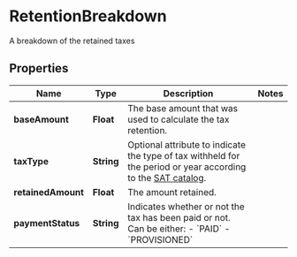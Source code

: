 

# RetentionBreakdown

A breakdown of the retained taxes

## Properties

| Name | Type | Description | Notes |
|------------ | ------------- | ------------- | -------------|
|**baseAmount** | **Float** | The base amount that was used to calculate the tax retention.  |  |
|**taxType** | **String** | Optional attribute to indicate the type of tax withheld for the period or year according to the [SAT catalog](https://developers.belvo.com/docs/sat-catalogs#retention-code).  |  |
|**retainedAmount** | **Float** | The amount retained.  |  |
|**paymentStatus** | **String** | Indicates whether or not the tax has been paid or not. Can be either:   - &#x60;PAID&#x60;   - &#x60;PROVISIONED&#x60;  |  |



